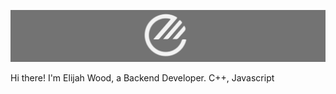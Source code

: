 ![TheElijahWoodGif](ItsElijahWood.png)

Hi there! I'm Elijah Wood, a Backend Developer. C++, Javascript
